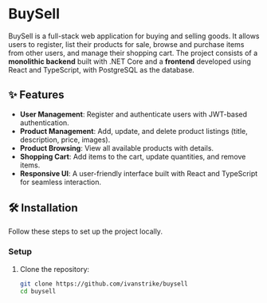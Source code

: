 # BuySell

BuySell is a full-stack web application for buying and selling goods. It allows users to register, list their products for sale, browse and purchase items from other users, and manage their shopping cart. The project consists of a **monolithic backend** built with .NET Core and a **frontend** developed using React and TypeScript, with PostgreSQL as the database.

## ✨ Features
- **User Management**: Register and authenticate users with JWT-based authentication.
- **Product Management**: Add, update, and delete product listings (title, description, price, images).
- **Product Browsing**: View all available products with details.
- **Shopping Cart**: Add items to the cart, update quantities, and remove items.
- **Responsive UI**: A user-friendly interface built with React and TypeScript for seamless interaction.

## 🛠️ Installation
Follow these steps to set up the project locally.

### Setup
1. Clone the repository:
   ```bash
   git clone https://github.com/ivanstrike/buysell
   cd buysell
